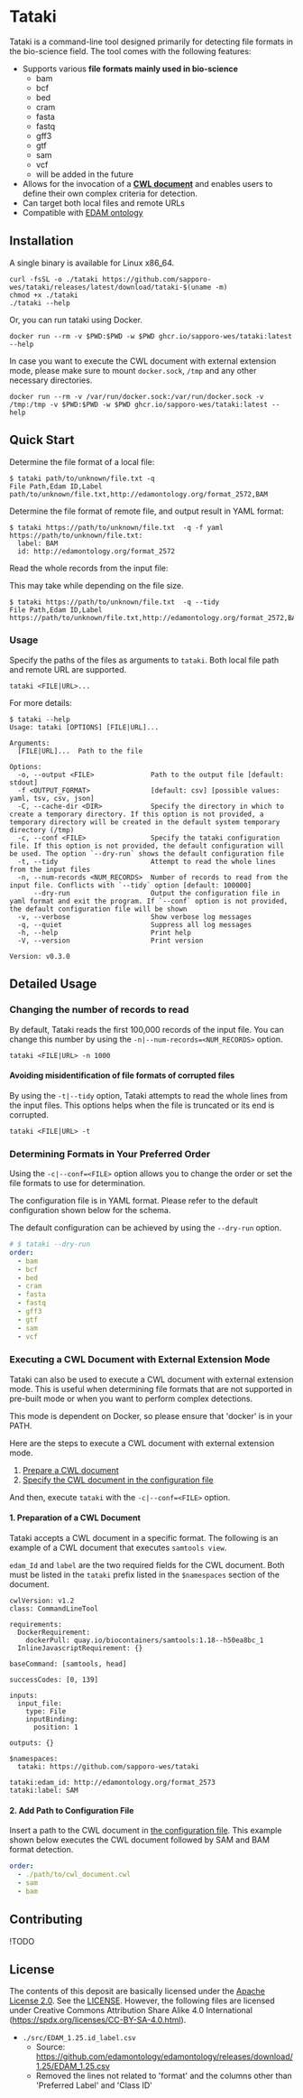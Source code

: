 # Tataki

Tataki is a command-line tool designed primarily for detecting file formats in the bio-science field. The tool comes with the following features:

- Supports various **file formats mainly used in bio-science**
  - bam
  - bcf
  - bed
  - cram
  - fasta
  - fastq
  - gff3
  - gtf
  - sam
  - vcf
  - will be added in the future
- Allows for the invocation of a [**CWL document**](https://www.commonwl.org/) and enables users to define their own complex criteria for detection.
- Can target both local files and remote URLs
- Compatible with [EDAM ontology](https://edamontology.org/page)

## Installation

A single binary is available for Linux x86_64.

```shell
curl -fsSL -o ./tataki https://github.com/sapporo-wes/tataki/releases/latest/download/tataki-$(uname -m)
chmod +x ./tataki
./tataki --help
```

Or, you can run tataki using Docker.

```shell
docker run --rm -v $PWD:$PWD -w $PWD ghcr.io/sapporo-wes/tataki:latest --help
```

In case you want to execute the CWL document with external extension mode, please make sure to mount `docker.sock`, `/tmp` and any other necessary directories.

```shell
docker run --rm -v /var/run/docker.sock:/var/run/docker.sock -v /tmp:/tmp -v $PWD:$PWD -w $PWD ghcr.io/sapporo-wes/tataki:latest --help
```

## Quick Start

Determine the file format of a local file:

```shell
$ tataki path/to/unknown/file.txt -q
File Path,Edam ID,Label
path/to/unknown/file.txt,http://edamontology.org/format_2572,BAM
```

Determine the file format of remote file, and output result in YAML format:

```shell
$ tataki https://path/to/unknown/file.txt  -q -f yaml
https://path/to/unknown/file.txt:
  label: BAM
  id: http://edamontology.org/format_2572
```

Read the whole records from the input file:

This may take while depending on the file size.

```shell
$ tataki https://path/to/unknown/file.txt  -q --tidy
File Path,Edam ID,Label
https://path/to/unknown/file.txt,http://edamontology.org/format_2572,BAM
```

### Usage

Specify the paths of the files as arguments to `tataki`. Both local file path and remote URL are supported.

```shell
tataki <FILE|URL>...
```

For more details:

```shell
$ tataki --help
Usage: tataki [OPTIONS] [FILE|URL]...

Arguments:
  [FILE|URL]...  Path to the file

Options:
  -o, --output <FILE>              Path to the output file [default: stdout]
  -f <OUTPUT_FORMAT>               [default: csv] [possible values: yaml, tsv, csv, json]
  -C, --cache-dir <DIR>            Specify the directory in which to create a temporary directory. If this option is not provided, a temporary directory will be created in the default system temporary directory (/tmp)
  -c, --conf <FILE>                Specify the tataki configuration file. If this option is not provided, the default configuration will be used. The option `--dry-run` shows the default configuration file
  -t, --tidy                       Attempt to read the whole lines from the input files
  -n, --num-records <NUM_RECORDS>  Number of records to read from the input file. Conflicts with `--tidy` option [default: 100000]
      --dry-run                    Output the configuration file in yaml format and exit the program. If `--conf` option is not provided, the default configuration file will be shown
  -v, --verbose                    Show verbose log messages
  -q, --quiet                      Suppress all log messages
  -h, --help                       Print help
  -V, --version                    Print version

Version: v0.3.0
```

## Detailed Usage

### Changing the number of records to read

By default, Tataki reads the first 100,000 records of the input file. You can change this number by using the `-n|--num-records=<NUM_RECORDS>` option.

```shell
tataki <FILE|URL> -n 1000
```

#### Avoiding misidentification of file formats of corrupted files

By using the `-t|--tidy` option, Tataki attempts to read the whole lines from the input files. This options helps when the file is truncated or its end is corrupted.

```shell
tataki <FILE|URL> -t
```

### Determining Formats in Your Preferred Order

Using the `-c|--conf=<FILE>` option allows you to change the order or set the file formats to use for determination.

The configuration file is in YAML format. Please refer to the default configuration shown below for the schema.

The default configuration can be achieved by using the `--dry-run` option.

```yaml
# $ tataki --dry-run
order:
  - bam
  - bcf
  - bed
  - cram
  - fasta
  - fastq
  - gff3
  - gtf
  - sam
  - vcf
```

### Executing a CWL Document with External Extension Mode

Tataki can also be used to execute a CWL document with external extension mode. This is useful when determining file formats that are not supported in pre-built mode or when you want to perform complex detections.

This mode is dependent on Docker, so please ensure that 'docker' is in your PATH.

Here are the steps to execute a CWL document with external extension mode.

1. [Prepare a CWL document](#1-preparation-of-a-cwl-document)
2. [Specify the CWL document in the configuration file](#2-add-path-to-configuration-file)

And then, execute `tataki` with the `-c|--conf=<FILE>` option.

#### 1. Preparation of a CWL Document

Tataki accepts a CWL document in a specific format. The following is an example of a CWL document that executes `samtools view`.

`edam_Id` and `label` are the two required fields for the CWL document. Both must be listed in the `tataki` prefix listed in the `$namespaces` section of the document.

```cwl
cwlVersion: v1.2
class: CommandLineTool

requirements:
  DockerRequirement:
    dockerPull: quay.io/biocontainers/samtools:1.18--h50ea8bc_1
  InlineJavascriptRequirement: {}

baseCommand: [samtools, head]

successCodes: [0, 139]

inputs:
  input_file:
    type: File
    inputBinding:
      position: 1

outputs: {}

$namespaces:
  tataki: https://github.com/sapporo-wes/tataki
  
tataki:edam_id: http://edamontology.org/format_2573
tataki:label: SAM
```

#### 2. Add Path to Configuration File

Insert a path to the CWL document in [the configuration file](#determining-formats-in-your-preferred-order). This example shown below executes the CWL document followed by SAM and BAM format detection.

```yaml
order:
  - ./path/to/cwl_document.cwl
  - sam
  - bam
```

## Contributing

!TODO

## License

The contents of this deposit are basically licensed under the [Apache License 2.0](https://www.apache.org/licenses/LICENSE-2.0). See the [LICENSE](https://github.com/sapporo-wes/tataki/blob/main/LICENSE).
However, the following files are licensed under Creative Commons Attribution Share Alike 4.0 International (<https://spdx.org/licenses/CC-BY-SA-4.0.html>).

- `./src/EDAM_1.25.id_label.csv`
  - Source: <https://github.com/edamontology/edamontology/releases/download/1.25/EDAM_1.25.csv>
  - Removed the lines not related to 'format' and the columns other than 'Preferred Label' and 'Class ID'
